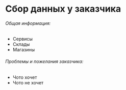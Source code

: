 #   Сбор данных у заказчика #
###### Общая информация: ######
+ Сервисы
+ Склады
+ Магазины
###### Проблемы и пожелания заказчика: ######
+ Чото хочет
+ Чото не хочет
